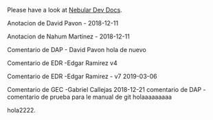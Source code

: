 Please have a look at [Nebular Dev Docs](https://github.com/akveo/nebular/blob/master/DEV_DOCS.md).

Anotacion de David Pavon - 2018-12-11

Anotacion de Nahum Martinez - 2018-12-11

Comentario de DAP - David Pavon hola de nuevo


Comentario de EDR -Edgar Ramirez v4

Comentario de EDR -Edgar Ramirez - v7 2019-03-06


Comentario de GEC -Gabriel Callejas 2018-12-21
comentario de DAP - comentario de prueba para le manual de git
holaaaaaaaaa

hola2222.